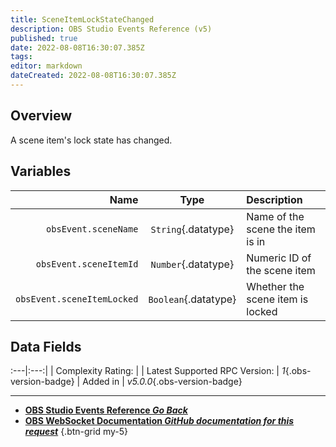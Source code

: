 ```yaml
---
title: SceneItemLockStateChanged
description: OBS Studio Events Reference (v5)
published: true
date: 2022-08-08T16:30:07.385Z
tags: 
editor: markdown
dateCreated: 2022-08-08T16:30:07.385Z
---
```


## Overview
A scene item's lock state has changed.

## Variables
Name | Type | Description | 
----:|:----:|:------------|
`obsEvent.sceneName` | `String`{.datatype} | Name of the scene the item is in
`obsEvent.sceneItemId` | `Number`{.datatype} | Numeric ID of the scene item
`obsEvent.sceneItemLocked` | `Boolean`{.datatype} | Whether the scene item is locked

## Data Fields
:---|:---:|
| Complexity Rating: | <span class="stars stars--3"></span>
| Latest Supported RPC Version: | *1*{.obs-version-badge}
| Added in | *v5.0.0*{.obs-version-badge}

---

- [<i class="mdi mdi-chevron-left"></i>**OBS Studio Events Reference *Go Back***](/en/Broadcasters/OBS/Events)
- [<i class="mdi mdi-github"></i> **OBS WebSocket Documentation *GitHub documentation for this request***](https://github.com/obsproject/obs-websocket/blob/master/docs/generated/protocol.md#sceneitemlockstatechanged)
{.btn-grid my-5}